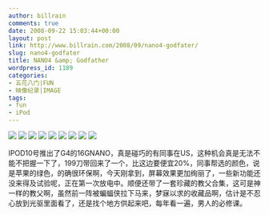 ```yaml
---
author: billrain
comments: true
date: 2008-09-22 15:03:44+00:00
layout: post
link: http://www.billrain.com/2008/09/nano4-godfater/
slug: nano4-godfater
title: NANO4 &amp; Godfather
wordpress_id: 1189
categories:
- 五花八门|FUN
- 映像纪录|IMAGE
tags:
- fun
- iPod
---
```


[![](http://lh5.ggpht.com/billrain/SNedwHxBrJI/AAAAAAAAER4/SDQgeUEH-Kw/s800/SN200721.JPG)](http://picasaweb.google.com/lh/photo/Oi2GM-8LLdznjzGVuCsEzA) [![](http://lh5.ggpht.com/billrain/SNed8-oWjJI/AAAAAAAAESE/1QoVfEIKSmM/s800/SN200723.JPG)](http://picasaweb.google.com/lh/photo/LBa2JcEZIf4XBN88jB3Xew) [![](http://lh4.ggpht.com/billrain/SNefw3FhbhI/AAAAAAAAESc/3A3IgOeqaxM/s800/SN200726.JPG)](http://picasaweb.google.com/lh/photo/gKP-v46WijY-Rqpr6UVxCQ) [![](http://lh5.ggpht.com/billrain/SNegCINVuuI/AAAAAAAAESs/iUjlx_UKguo/s800/SN200728.JPG)](http://picasaweb.google.com/lh/photo/J_eKgh2PxdaupPh9NtQvbA) [![](http://lh4.ggpht.com/billrain/SNegV6nNvkI/AAAAAAAAETI/tuw7ARjEKU4/s800/SN200730.JPG)](http://picasaweb.google.com/lh/photo/C46xm0Mi4PdYLXsSpgkPsg) [![](http://lh6.ggpht.com/billrain/SNegmNJavVI/AAAAAAAAETY/gxJpWYiD-AE/s800/SN200732.JPG)](http://picasaweb.google.com/lh/photo/8yMxhRAn4p4TBpZH8Zo0qA) [![](http://lh5.ggpht.com/billrain/SNeiLCSBRfI/AAAAAAAAEUU/a90WmgSfCHs/s800/SN200739.JPG)](http://picasaweb.google.com/lh/photo/J1KPyVDZL39Y-7qniPTVEQ) [![](http://lh6.ggpht.com/billrain/SNemMYZVHLI/AAAAAAAAEUo/f6iqlU14cMI/s800/SN200746.JPG)](http://picasaweb.google.com/lh/photo/Y-6l5faTvgcMWU2rH_AlYg) [![](http://lh4.ggpht.com/billrain/SNenDeJTizI/AAAAAAAAEVA/EXryqFrXoAA/s800/SN200751.JPG)](http://picasaweb.google.com/lh/photo/7uN-M7bw17yLefcig-BPgA)




IPOD10号推出了G4的16GNANO，真是碰巧的有同事在US，这种机会真是无法不能不把握一下了，199刀带回来了一个，比这边要便宜20%，同事帮选的颜色，说是苹果的绿色，的确很环保啊，今天刚拿到，屏幕效果更加绚丽了，一些新功能还没来得及试验呢，正在第一次放电中。顺便还带了一套珍藏的教父合集，这可是神一样的教父啊，虽然前一阵被蝙蝠侠拉下马来，梦寐以求的收藏品啊，估计是不忍心放到光驱里面看了，还是找个地方供起来吧，每年看一遍，男人的必修课。
